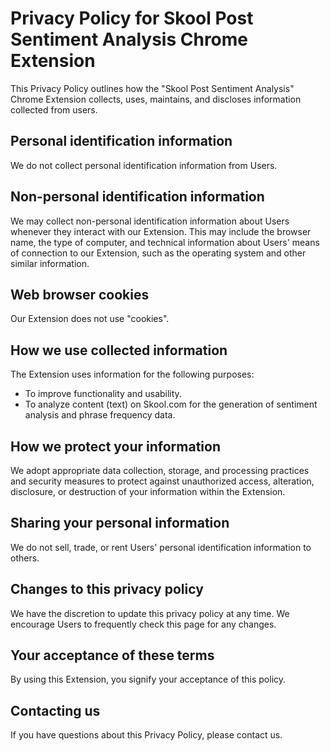 # Privacy Policy for Skool Post Sentiment Analysis Chrome Extension

This Privacy Policy outlines how the "Skool Post Sentiment Analysis" Chrome Extension collects, uses, maintains, and discloses information collected from users.

## Personal identification information

We do not collect personal identification information from Users.

## Non-personal identification information

We may collect non-personal identification information about Users whenever they interact with our Extension. This may include the browser name, the type of computer, and technical information about Users' means of connection to our Extension, such as the operating system and other similar information.

## Web browser cookies

Our Extension does not use "cookies".

## How we use collected information

The Extension uses information for the following purposes:

- To improve functionality and usability.
- To analyze content (text) on Skool.com for the generation of sentiment analysis and phrase frequency data.

## How we protect your information

We adopt appropriate data collection, storage, and processing practices and security measures to protect against unauthorized access, alteration, disclosure, or destruction of your information within the Extension.

## Sharing your personal information

We do not sell, trade, or rent Users' personal identification information to others.

## Changes to this privacy policy

We have the discretion to update this privacy policy at any time. We encourage Users to frequently check this page for any changes.

## Your acceptance of these terms

By using this Extension, you signify your acceptance of this policy.

## Contacting us

If you have questions about this Privacy Policy, please contact us.
